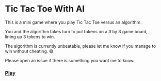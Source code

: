 # Tic Tac Toe With AI

This is a mini game where you play Tic Tac Toe versus an algorithm. 

You and the algorithm takes turn to put tokens on a 3 by 3 game board, lining up 3 tokens to win. 

The algorithm is currently unbeatable, please let me know if you manage to win without cheating. :smile:

Please open an issue if there is something you want me to know. 

### [Play](https://jspenguin2017.github.io/TicTacToe/)
